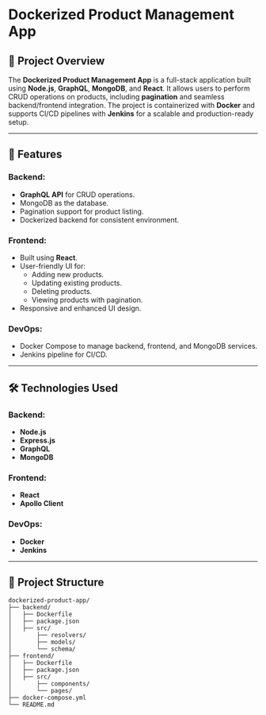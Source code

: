 # Dockerized Product Management App

## 🚀 Project Overview

The **Dockerized Product Management App** is a full-stack application built using **Node.js**, **GraphQL**, **MongoDB**, and **React**. It allows users to perform CRUD operations on products, including **pagination** and seamless backend/frontend integration. The project is containerized with **Docker** and supports CI/CD pipelines with **Jenkins** for a scalable and production-ready setup.

---

## 🌟 Features

### Backend:
- **GraphQL API** for CRUD operations.
- MongoDB as the database.
- Pagination support for product listing.
- Dockerized backend for consistent environment.

### Frontend:
- Built using **React**.
- User-friendly UI for:
  - Adding new products.
  - Updating existing products.
  - Deleting products.
  - Viewing products with pagination.
- Responsive and enhanced UI design.

### DevOps:
- Docker Compose to manage backend, frontend, and MongoDB services.
- Jenkins pipeline for CI/CD.

---

## 🛠️ Technologies Used

### Backend:
- **Node.js**
- **Express.js**
- **GraphQL**
- **MongoDB**

### Frontend:
- **React**
- **Apollo Client**

### DevOps:
- **Docker**
- **Jenkins**

---

## 📂 Project Structure

```plaintext
dockerized-product-app/
├── backend/
│   ├── Dockerfile
│   ├── package.json
│   ├── src/
│       ├── resolvers/
│       ├── models/
│       └── schema/
├── frontend/
│   ├── Dockerfile
│   ├── package.json
│   ├── src/
│       ├── components/
│       └── pages/
├── docker-compose.yml
└── README.md
